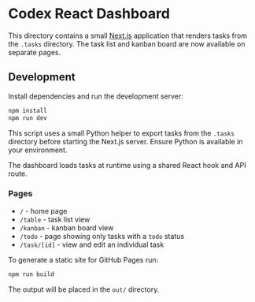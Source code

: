 # Codex React Dashboard

This directory contains a small [Next.js](https://nextjs.org/) application that renders tasks from the `.tasks` directory. The task list and kanban board are now available on separate pages.

## Development

Install dependencies and run the development server:

```bash
npm install
npm run dev
```

This script uses a small Python helper to export tasks from the `.tasks`
directory before starting the Next.js server. Ensure Python is available in your
environment.

The dashboard loads tasks at runtime using a shared React hook and API route.

### Pages

- `/` - home page
- `/table` - task list view
- `/kanban` - kanban board view
- `/todo` - page showing only tasks with a `todo` status
- `/task/[id]` - view and edit an individual task

To generate a static site for GitHub Pages run:

```bash
npm run build
```

The output will be placed in the `out/` directory.
